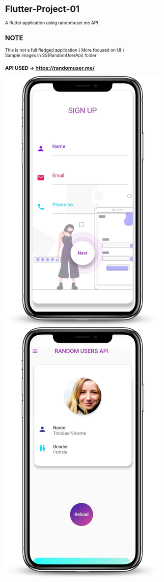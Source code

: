 # Flutter-Project-01
A flutter application using randomuser.me API 

## NOTE 
This is not a full fledged application ( More focused on UI )  
Sample images in SS(RandomUserApi) folder

### API USED -> https://randomuser.me/



![LoginPage](https://github.com/Shashwat-Joshi/Flutter-Project-01/blob/master/SS(RandomUserApi)/LoginPage.png)
![HomePage](https://github.com/Shashwat-Joshi/Flutter-Project-01/blob/master/SS(RandomUserApi)/HomePage.png)
